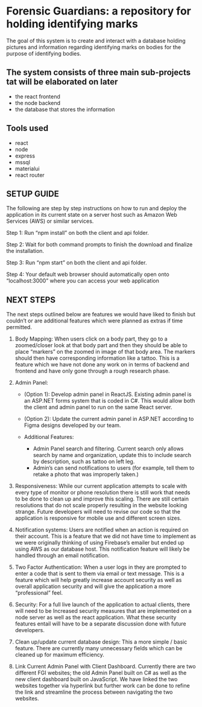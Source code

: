 # Forensic Guardians: a repository for holding identifying marks

The goal of this system is to create and interact with a database holding pictures and information regarding identifying marks on bodies for the purpose of identifying bodies.

## The system consists of three main sub-projects tat will be elaborated on later

- the react frontend
- the node backend
- the database that stores the information

## Tools used

- react
- node
- express
- mssql
- materialui
- react router

## SETUP GUIDE

The following are step by step instructions on how to run and deploy the application in its current state on a server host such as Amazon Web Services (AWS) or similar services. 

Step 1: Run “npm install” on both the client and api folder. 

Step 2: Wait for both command prompts to finish the download and finalize the installation. 

Step 3: Run “npm start” on both the client and api folder. 

Step 4: Your default web browser should automatically open onto “localhost:3000” where you can access your web application

## NEXT STEPS

The next steps outlined below are features we would have liked to finish but couldn’t or are additional features which were planned as extras if time permitted. 


1. Body Mapping: When users click on a body part, they go to a zoomed/closer look at that body part and then they should be able to place “markers” on the zoomed in image of that body area. The markers should then have corresponding information like a tattoo. This is a feature which we have not done any work on in terms of backend and frontend and have only gone through a rough research phase. 

2. Admin Panel:

    - (Option 1): Develop admin panel in ReactJS. Existing admin panel is an ASP.NET forms system that is coded in C#. This would allow both the client and admin panel to run on the same React server.
    
    - (Option 2): Update the current admin panel in ASP.NET according to Figma designs developed by our team.

    - Additional Features:
        - Admin Panel search and filtering. Current search only allows search by name and organization, update this to include search by description, such as tattoo on left leg.
        - Admin’s can send notifications to users (for example, tell them to retake a photo that was improperly taken.)

3. Responsiveness: While our current application attempts to scale with every type of monitor or phone resolution there is still work that needs to be done to clean up and improve this scaling. There are still certain resolutions that do not scale properly resulting in the website looking strange. Future developers will need to revise our code so that the application is responsive for mobile use and different screen sizes.

4. Notification systems: Users are notified when an action is required on their account. This is a feature that we did not have time to implement as we were originally thinking of using Firebase’s emailer but ended up using AWS as our database host. This notification feature will likely be handled through an email notification. 

5. Two Factor Authentication: When a user logs in they are prompted to enter a code that is sent to them via email or text message. This is a feature which will help greatly increase account security as well as overall application security and will give the application a more “professional” feel.

6. Security: For a full live launch of the application to actual clients, there will need to be Increased security measures that are implemented on a node server as well as the react application. What these security features entail will have to be a separate discussion done with future developers.

7. Clean up/update current database design: This a more simple / basic feature. There are currently many unnecessary fields which can be cleaned up for maximum efficiency.

8. Link Current Admin Panel with Client Dashboard. Currently there are two different FGI websites; the old Admin Panel built on C# as well as the new client dashboard built on JavaScript. We have linked the two websites together via hyperlink but further work can be done to refine the link and streamline the process between navigating the two websites. 
